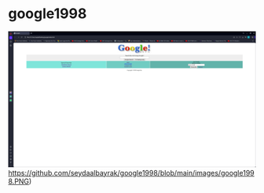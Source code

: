 # google1998
![](https://github.com/seydaalbayrak/google1998/blob/main/images/google1998.PNG)https://github.com/seydaalbayrak/google1998/blob/main/images/google1998.PNG)
